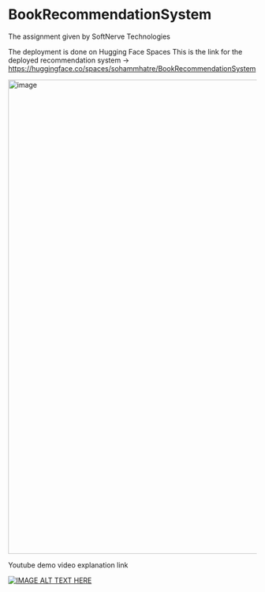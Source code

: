 # BookRecommendationSystem
The assignment given by SoftNerve Technologies

The deployment is done on Hugging Face Spaces 
This is the link for the deployed recommendation system -> https://huggingface.co/spaces/sohammhatre/BookRecommendationSystem

<img width="960" alt="image" src="https://github.com/Sohammhatre10/BookRecommendationSystem/assets/106436641/7dce2701-8bef-4d5d-bf55-875a1e7d377a">

Youtube demo video explanation link 

[![IMAGE ALT TEXT HERE](https://img.youtube.com/vi/YOUTUBE_VIDEO_ID_HERE/0.jpg)](https://www.youtube.com/watch?v=88Hgm_HZAds)
